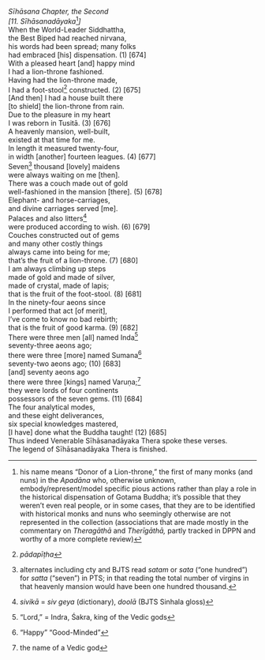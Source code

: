 *Sīhāsana Chapter, the Second*  
*\[11. Sīhāsanadāyaka*[^1]*\]*  
When the World-Leader Siddhattha,  
the Best Biped had reached nirvana,  
his words had been spread; many folks  
had embraced \[his\] dispensation. (1) \[674\]  
With a pleased heart \[and\] happy mind  
I had a lion-throne fashioned.  
Having had the lion-throne made,  
I had a foot-stool[^2] constructed. (2) \[675\]  
\[And then\] I had a house built there  
\[to shield\] the lion-throne from rain.  
Due to the pleasure in my heart  
I was reborn in Tusitā. (3) \[676\]  
A heavenly mansion, well-built,  
existed at that time for me.  
In length it measured twenty-four,  
in width \[another\] fourteen leagues. (4) \[677\]  
Seven[^3] thousand \[lovely\] maidens  
were always waiting on me \[then\].  
There was a couch made out of gold  
well-fashioned in the mansion \[there\]. (5) \[678\]  
Elephant- and horse-carriages,  
and divine carriages served \[me\].  
Palaces and also litters[^4]  
were produced according to wish. (6) \[679\]  
Couches constructed out of gems  
and many other costly things  
always came into being for me;  
that’s the fruit of a lion-throne. (7) \[680\]  
I am always climbing up steps  
made of gold and made of silver,  
made of crystal, made of lapis;  
that is the fruit of the foot-stool. (8) \[681\]  
In the ninety-four aeons since  
I performed that act \[of merit\],  
I’ve come to know no bad rebirth;  
that is the fruit of good karma. (9) \[682\]  
There were three men \[all\] named Inda[^5]  
seventy-three aeons ago;  
there were three \[more\] named Sumana[^6]  
seventy-two aeons ago; (10) \[683\]  
\[and\] seventy aeons ago  
there were three \[kings\] named Varuṇa;[^7]  
they were lords of four continents  
possessors of the seven gems. (11) \[684\]  
The four analytical modes,  
and these eight deliverances,  
six special knowledges mastered,  
\[I have\] done what the Buddha taught! (12) \[685\]  
Thus indeed Venerable Sīhāsanadāyaka Thera spoke these verses.  
The legend of Sīhāsanadāyaka Thera is finished.  
[^1]: his name means “Donor of a Lion-throne,” the first of many monks
    (and nuns) in the *Apadāna* who, otherwise unknown,
    embody/represent/model specific pious actions rather than play a
    role in the historical dispensation of Gotama Buddha; it’s possible
    that they weren’t even real people, or in some cases, that they are
    to be identified with historical monks and nuns who seemingly
    otherwise are not represented in the collection (associations that
    are made mostly in the commentary on *Theragāthā* and *Therīgāthā,*
    partly tracked in DPPN and worthy of a more complete review)  
[^2]: *pādapīṭha*  
[^3]: alternates including cty and BJTS read *satam* or *sata* (“one
    hundred”) for *satta* (“seven”) in PTS; in that reading the total
    number of virgins in that heavenly mansion would have been one
    hundred thousand.  
[^4]: *sivikā* = *siv geya* (dictionary), *doolā* (BJTS Sinhala gloss)  
[^5]: “Lord,” = Indra, Śakra, king of the Vedic gods  
[^6]: “Happy” “Good-Minded”  
[^7]: the name of a Vedic god
